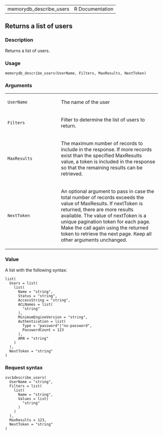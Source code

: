 <table style="width: 100%;">
<tbody>
<tr class="odd">
<td>memorydb_describe_users</td>
<td style="text-align: right;">R Documentation</td>
</tr>
</tbody>
</table>

## Returns a list of users

### Description

Returns a list of users.

### Usage

    memorydb_describe_users(UserName, Filters, MaxResults, NextToken)

### Arguments

<table>
<colgroup>
<col style="width: 35%" />
<col style="width: 65%" />
</colgroup>
<tbody>
<tr class="odd">
<td><code id="memorydb_describe_users_:_UserName">UserName</code></td>
<td><p>The name of the user</p></td>
</tr>
<tr class="even">
<td><code id="memorydb_describe_users_:_Filters">Filters</code></td>
<td><p>Filter to determine the list of users to return.</p></td>
</tr>
<tr class="odd">
<td><code
id="memorydb_describe_users_:_MaxResults">MaxResults</code></td>
<td><p>The maximum number of records to include in the response. If more
records exist than the specified MaxResults value, a token is included
in the response so that the remaining results can be retrieved.</p></td>
</tr>
<tr class="even">
<td><code id="memorydb_describe_users_:_NextToken">NextToken</code></td>
<td><p>An optional argument to pass in case the total number of records
exceeds the value of MaxResults. If nextToken is returned, there are
more results available. The value of nextToken is a unique pagination
token for each page. Make the call again using the returned token to
retrieve the next page. Keep all other arguments unchanged.</p></td>
</tr>
</tbody>
</table>

### Value

A list with the following syntax:

    list(
      Users = list(
        list(
          Name = "string",
          Status = "string",
          AccessString = "string",
          ACLNames = list(
            "string"
          ),
          MinimumEngineVersion = "string",
          Authentication = list(
            Type = "password"|"no-password",
            PasswordCount = 123
          ),
          ARN = "string"
        )
      ),
      NextToken = "string"
    )

### Request syntax

    svc$describe_users(
      UserName = "string",
      Filters = list(
        list(
          Name = "string",
          Values = list(
            "string"
          )
        )
      ),
      MaxResults = 123,
      NextToken = "string"
    )
